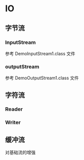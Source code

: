 # IO

## 字节流

### InputStream

参考 DemoInputStream1.class 文件

### outputStream

参考 DemoOutputStream1.class 文件

## 字符流

### Reader

### Writer

## 缓冲流
对基础流的增强